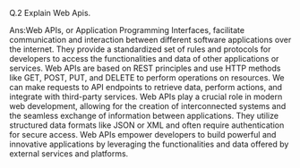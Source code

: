 Q.2 Explain Web Apis.

Ans:Web APIs, or Application Programming Interfaces, facilitate communication and interaction between different software applications over the internet. They provide a standardized set of rules and protocols for developers to access the functionalities and data of other applications or services. Web APIs are based on REST principles and use HTTP methods like GET, POST, PUT, and DELETE to perform operations on resources. We can make requests to API endpoints to retrieve data, perform actions, and integrate with third-party services. Web APIs play a crucial role in modern web development, allowing for the creation of interconnected systems and the seamless exchange of information between applications. They utilize structured data formats like JSON or XML and often require authentication for secure access. Web APIs empower developers to build powerful and innovative applications by leveraging the functionalities and data offered by external services and platforms.